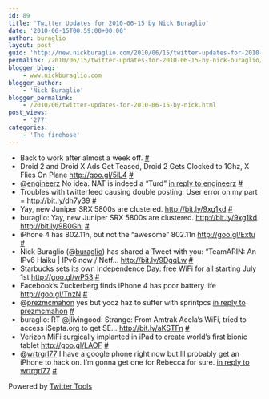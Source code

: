 ```yaml
---
id: 89
title: 'Twitter Updates for 2010-06-15 by Nick Buraglio'
date: '2010-06-15T00:59:00+00:00'
author: buraglio
layout: post
guid: 'http://new.nickburaglio.com/2010/06/15/twitter-updates-for-2010-06-15-by-nick-buraglio/'
permalink: /2010/06/15/twitter-updates-for-2010-06-15-by-nick-buraglio/
blogger_blog:
    - www.nickburaglio.com
blogger_author:
    - 'Nick Buraglio'
blogger_permalink:
    - /2010/06/twitter-updates-for-2010-06-15-by-nick.html
post_views:
    - '277'
categories:
    - 'The firehose'
---
```


- Back to work after almost a week off. [\#](http://twitter.com/buraglio/statuses/16145667455)
- Droid 2 and Droid X Ads Get Teased, Droid 2 Gets Clocked to 1Ghz, X Flies On Plane <http://goo.gl/5iL4> [\#](http://twitter.com/buraglio/statuses/16158541225)
- @[engineerz](http://twitter.com/engineerz) No idea. NAT is indeed a “Turd” [in reply to engineerz](http://twitter.com/engineerz/statuses/16159500191) [\#](http://twitter.com/buraglio/statuses/16159850187)
- Troubles with twitterfeed causing double posting. User error on my part = <http://bit.ly/dh7y39> [\#](http://twitter.com/buraglio/statuses/16170161985)
- Yay, new Juniper SRX 5800s are clustered. <http://bit.ly/9xg1kd> [\#](http://twitter.com/buraglio/statuses/16174003287)
- buraglio: Yay, new Juniper SRX 5800s are clustered. <http://bit.ly/9xg1kd> <http://bit.ly/9B0Ghl> [\#](http://twitter.com/buraglio/statuses/16182945932)
- iPhone 4 has 802.11n, but not the “awesome” 802.11n <http://goo.gl/Extu> [\#](http://twitter.com/buraglio/statuses/16183205294)
- Nick Buraglio (@[buraglio](http://twitter.com/buraglio)) has shared a Tweet with you: “TeamARIN: An IPv6 Haiku | IPv6 now / Netf… <http://bit.ly/9DgqLw> [\#](http://twitter.com/buraglio/statuses/16184501742)
- Starbucks sets its own Independence Day: free WiFi for all starting July 1st <http://goo.gl/wP53> [\#](http://twitter.com/buraglio/statuses/16185639486)
- Facebook’s Zuckerberg finds iPhone 4 has poor battery life <http://goo.gl/TnzN> [\#](http://twitter.com/buraglio/statuses/16185876812)
- @[prezmcmahon](http://twitter.com/prezmcmahon) yes but yooz haz to suffer with sprintpcs [in reply to prezmcmahon](http://twitter.com/prezmcmahon/statuses/16186036033) [\#](http://twitter.com/buraglio/statuses/16187050757)
- buraglio: RT @jlivingood: Strange: From Amtrak Acela’s WiFi, tried to access iSepta.org to get SE… <http://bit.ly/aKSTFn> [\#](http://twitter.com/buraglio/statuses/16190439800)
- Verizon MiFi surgically implanted in iPad to create world’s first bionic tablet <http://goo.gl/LAOF> [\#](http://twitter.com/buraglio/statuses/16192456393)
- @[wrtrgrl77](http://twitter.com/wrtrgrl77) I have a google phone right now but Ill probably get an iPhone to hack on. I’m gonna get one for Rebecca for sure. [in reply to wrtrgrl77](http://twitter.com/wrtrgrl77/statuses/16191145881) [\#](http://twitter.com/buraglio/statuses/16195913160)

Powered by [Twitter Tools](http://alexking.org/projects/wordpress)